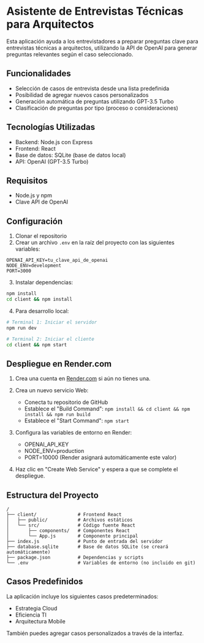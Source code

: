 # Asistente de Entrevistas Técnicas para Arquitectos

Esta aplicación ayuda a los entrevistadores a preparar preguntas clave para entrevistas técnicas a arquitectos, utilizando la API de OpenAI para generar preguntas relevantes según el caso seleccionado.

## Funcionalidades

- Selección de casos de entrevista desde una lista predefinida
- Posibilidad de agregar nuevos casos personalizados
- Generación automática de preguntas utilizando GPT-3.5 Turbo
- Clasificación de preguntas por tipo (proceso o consideraciones)

## Tecnologías Utilizadas

- Backend: Node.js con Express
- Frontend: React
- Base de datos: SQLite (base de datos local)
- API: OpenAI (GPT-3.5 Turbo)

## Requisitos

- Node.js y npm
- Clave API de OpenAI

## Configuración

1. Clonar el repositorio
2. Crear un archivo `.env` en la raíz del proyecto con las siguientes variables:

```
OPENAI_API_KEY=tu_clave_api_de_openai
NODE_ENV=development
PORT=3000
```

3. Instalar dependencias:
```bash
npm install
cd client && npm install
```

4. Para desarrollo local:
```bash
# Terminal 1: Iniciar el servidor
npm run dev

# Terminal 2: Iniciar el cliente
cd client && npm start
```

## Despliegue en Render.com

1. Crea una cuenta en [Render.com](https://render.com/) si aún no tienes una.

2. Crea un nuevo servicio Web:
   - Conecta tu repositorio de GitHub
   - Establece el "Build Command": `npm install && cd client && npm install && npm run build`
   - Establece el "Start Command": `npm start`

3. Configura las variables de entorno en Render:
   - OPENAI_API_KEY
   - NODE_ENV=production
   - PORT=10000 (Render asignará automáticamente este valor)

4. Haz clic en "Create Web Service" y espera a que se complete el despliegue.

## Estructura del Proyecto

```
/
├── client/               # Frontend React
│   ├── public/           # Archivos estáticos
│   └── src/              # Código fuente React
│       ├── components/   # Componentes React
│       └── App.js        # Componente principal
├── index.js              # Punto de entrada del servidor
├── database.sqlite       # Base de datos SQLite (se creará automáticamente)
├── package.json          # Dependencias y scripts
└── .env                  # Variables de entorno (no incluido en git)
```

## Casos Predefinidos

La aplicación incluye los siguientes casos predeterminados:
- Estrategia Cloud
- Eficiencia TI
- Arquitectura Mobile

También puedes agregar casos personalizados a través de la interfaz. 